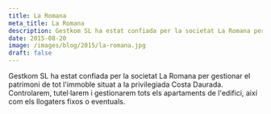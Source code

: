 ```yaml
---
title: La Romana
meta_title: La Romana
description: Gestkom SL ha estat confiada per la societat La Romana per gestionar el patrimoni de tot l'immoble situat a la privilegiada Costa Daurada. Controlarem, tutel·larem i gestionarem tots els apartaments de l'edifici, així com els llogaters fixos o eventuals.
date: 2015-08-20
image: /images/blog/2015/la-romana.jpg
draft: false
---
```


Gestkom SL ha estat confiada per la societat La Romana per gestionar el patrimoni de tot l'immoble situat a la privilegiada Costa Daurada. Controlarem, tutel·larem i gestionarem tots els apartaments de l'edifici, així com els llogaters fixos o eventuals.
